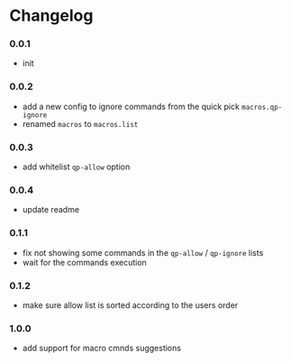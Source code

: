# Changelog

### 0.0.1

- init

### 0.0.2

- add a new config to ignore commands from the quick pick `macros.qp-ignore`
- renamed `macros` to `macros.list`

### 0.0.3

- add whitelist `qp-allow` option

### 0.0.4

- update readme

### 0.1.1

- fix not showing some commands in the `qp-allow` / `qp-ignore` lists
- wait for the commands execution

### 0.1.2

- make sure allow list is sorted according to the users order

### 1.0.0

- add support for macro cmnds suggestions
